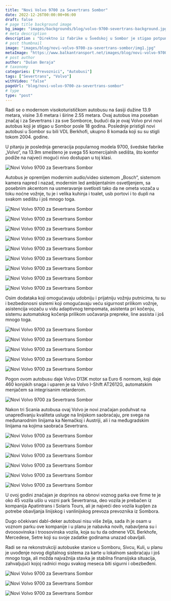 ```yaml
---
title: "Novi Volvo 9700 za Severtrans Sombor"
date: 2022-12-26T00:00:00+06:00
draft: false
# page title background image
bg_image: "images/backgrounds/blog/volvo-9700-severtrans-background.jpg"
# meta description
description : "Direktno iz fabrike u Švedskoj u Sombor je stigao potpuno novi Volvo 9700 poslednje generacije."
# post thumbnail
image: "images/blog/novi-volvo-9700-za-severtrans-sombor/img1.jpg"
metaImage: "https://www.balkantransport.net/images/blog/novi-volvo-9700-za-severtrans-sombor/img1.jpg"
# post author
author: "Dušan Beraja"
# taxonomy
categories: ["Prevoznici", "Autobusi"]
tags: ["Severtrans", "Volvo"]
withVideo: "false"
pageUrl: "blog/novi-volvo-9700-za-severtrans-sombor"
# type
type: "post"
---
```


Radi se o modernom visokoturističkom autobusu na šasiji dužine 13.9 metara, visine 3.6 metara i širine 2.55 metara. Ovaj autobus ima poseban značaj i za Severtrans i za sve Somborce, budući da je ovaj Volvo prvi novi autobus koji je stigao u Sombor posle 18 godina. Poslednje pristigli novi autobusi u Sombor su bili VDL Berkhofi, ukupno 8 komada koji su su stigli tokom 2004. godine.

U pitanju je poslednja generacija popularnog modela 9700, švedske fabrike „Volvo“, na 13.9m smešteno je svega 55 komercijalnih sedišta, što komfor podiže na najveći mogući nivo dostupan u toj klasi.

![Novi Volvo 9700 za Severtrans Sombor](/images/blog/novi-volvo-9700-za-severtrans-sombor/img2.jpg "Novi Volvo 9700 za Severtrans Sombor")

Autobus je opremljen modernim audio/video sistemom „Bosch“, sistemom kamera napred i nazad, modernim led ambijentalnim osvetljenjem, sa posebnim akcentom na usmeravanje svetlosti tako da ne ometa vozača u toku noćne vožnje, tu je i velika kuhinja i toalet, usb portovi i to dupli na svakom sedištu i još mnogo toga.

![Novi Volvo 9700 za Severtrans Sombor](/images/blog/novi-volvo-9700-za-severtrans-sombor/img3.jpg "Novi Volvo 9700 za Severtrans Sombor")

![Novi Volvo 9700 za Severtrans Sombor](/images/blog/novi-volvo-9700-za-severtrans-sombor/img4.jpg "Novi Volvo 9700 za Severtrans Sombor")

![Novi Volvo 9700 za Severtrans Sombor](/images/blog/novi-volvo-9700-za-severtrans-sombor/img5.jpg "Novi Volvo 9700 za Severtrans Sombor")

![Novi Volvo 9700 za Severtrans Sombor](/images/blog/novi-volvo-9700-za-severtrans-sombor/img6.jpg "Novi Volvo 9700 za Severtrans Sombor")

![Novi Volvo 9700 za Severtrans Sombor](/images/blog/novi-volvo-9700-za-severtrans-sombor/img7.jpg "Novi Volvo 9700 za Severtrans Sombor")

![Novi Volvo 9700 za Severtrans Sombor](/images/blog/novi-volvo-9700-za-severtrans-sombor/img8.jpg "Novi Volvo 9700 za Severtrans Sombor")

![Novi Volvo 9700 za Severtrans Sombor](/images/blog/novi-volvo-9700-za-severtrans-sombor/img9.jpg "Novi Volvo 9700 za Severtrans Sombor")

![Novi Volvo 9700 za Severtrans Sombor](/images/blog/novi-volvo-9700-za-severtrans-sombor/img10.jpg "Novi Volvo 9700 za Severtrans Sombor")

![Novi Volvo 9700 za Severtrans Sombor](/images/blog/novi-volvo-9700-za-severtrans-sombor/img11.jpg "Novi Volvo 9700 za Severtrans Sombor")

Osim dodataka koji omogućavaju udobniju i prijatniju vožnju putnicima, tu su i bezbedonosni sistemi koji omogućavaju veću sigurnost prilikom vožnje, asistencija vozaču u vidu adaptivnog tempomata, asistenta pri kočenju, sistemu automatskog kočenja prilikom uočavanja prepreke, line assista i još mnogo toga.

![Novi Volvo 9700 za Severtrans Sombor](/images/blog/novi-volvo-9700-za-severtrans-sombor/img12.jpg "Novi Volvo 9700 za Severtrans Sombor")

![Novi Volvo 9700 za Severtrans Sombor](/images/blog/novi-volvo-9700-za-severtrans-sombor/img13.jpg "Novi Volvo 9700 za Severtrans Sombor")

![Novi Volvo 9700 za Severtrans Sombor](/images/blog/novi-volvo-9700-za-severtrans-sombor/img14.jpg "Novi Volvo 9700 za Severtrans Sombor")

![Novi Volvo 9700 za Severtrans Sombor](/images/blog/novi-volvo-9700-za-severtrans-sombor/img15.jpg "Novi Volvo 9700 za Severtrans Sombor")

![Novi Volvo 9700 za Severtrans Sombor](/images/blog/novi-volvo-9700-za-severtrans-sombor/img16.jpg "Novi Volvo 9700 za Severtrans Sombor")

Pogon ovom autobusu daje Volvo D13K motor sa Euro 6 normom, koji daje 460 konjskih snaga i uparen je sa Volvo I-Shift AT2612G, automatskim menjačem sa integrisanim retarderom.

![Novi Volvo 9700 za Severtrans Sombor](/images/blog/novi-volvo-9700-za-severtrans-sombor/img17.jpg "Novi Volvo 9700 za Severtrans Sombor")

Nakon tri Scania autobusa ovaj Volvo je novi značajan poduhvat na unapređivanju kvaliteta usluge na linijskom saobraćaju, pre svega na međunarodnim linijama ka Nemačkoj i Austriji, ali i na međugradskim linijama na kojima saobraća Severtrans. 

![Novi Volvo 9700 za Severtrans Sombor](/images/blog/novi-volvo-9700-za-severtrans-sombor/img18.jpg "Novi Volvo 9700 za Severtrans Sombor")

![Novi Volvo 9700 za Severtrans Sombor](/images/blog/novi-volvo-9700-za-severtrans-sombor/img19.jpg "Novi Volvo 9700 za Severtrans Sombor")

![Novi Volvo 9700 za Severtrans Sombor](/images/blog/novi-volvo-9700-za-severtrans-sombor/img20.jpg "Novi Volvo 9700 za Severtrans Sombor")

![Novi Volvo 9700 za Severtrans Sombor](/images/blog/novi-volvo-9700-za-severtrans-sombor/img21.jpg "Novi Volvo 9700 za Severtrans Sombor")

![Novi Volvo 9700 za Severtrans Sombor](/images/blog/novi-volvo-9700-za-severtrans-sombor/img22.jpg "Novi Volvo 9700 za Severtrans Sombor")

![Novi Volvo 9700 za Severtrans Sombor](/images/blog/novi-volvo-9700-za-severtrans-sombor/img23.jpg "Novi Volvo 9700 za Severtrans Sombor")

U ovoj godini značajan je doprinos na obnovi voznog parka ove firme te je oko 45 vozila ušlo u vozni park Severtransa, deo vozila je prebačen iz kompanija Apatintrans i Solaris Tours, ali je najveći deo vozila kupljen za potrebe obavljanja linijskog i vanlinijskog prevoza prevoznika iz Sombora.

Dugo očekivani dabl-deker autobusi nisu više želja, sada ih je osam u voznom parku ove kompanije i u planu je nabavka novih, nabavljena su i dvoosovinska i troosovinska vozila, koja su tu da odmene VDL Berkhofe, Mercedese, Setre koji su svoje zadatke godinama unazad obavljali.

Radi se na rekonstrukciji autobuske stanice u Somboru, Sivcu, Kuli, u planu je uvođenje novog digitalnog sistema za karte u lokalnom saobraćaju i još mnogo toga, ali možda najvažnija stavka je stabilna finansijska situacija, zahvaljujući kojoj radnici mogu svakog meseca biti sigurni i obezbeđeni.

![Novi Volvo 9700 za Severtrans Sombor](/images/blog/novi-volvo-9700-za-severtrans-sombor/img24.jpg "Novi Volvo 9700 za Severtrans Sombor")

![Novi Volvo 9700 za Severtrans Sombor](/images/blog/novi-volvo-9700-za-severtrans-sombor/img25.jpg "Novi Volvo 9700 za Severtrans Sombor")

![Novi Volvo 9700 za Severtrans Sombor](/images/blog/novi-volvo-9700-za-severtrans-sombor/img26.jpg "Novi Volvo 9700 za Severtrans Sombor")
